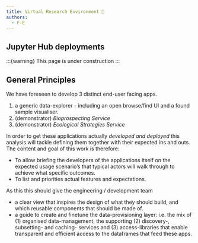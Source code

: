 ```yaml
---
title: Virtual Research Environment 🧙
authors:
  - F-E
---
```


## Jupyter Hub deployments

:::{warning}
This page is under construction
:::

## General Principles

We have foreseen to develop 3 distinct end-user facing apps.

1. a generic data-explorer - including an open browse/find UI and a found sample visualiser.
2. (demonstrator) *Bioprospecting  Service*
3. (demonstrator) *Ecological  Strategies  Service*

In order to get these applications actually *developed and deployed* this analysis will tackle defining them together with their expected ins and outs. The content and goal of this work is therefore:

- To allow briefing the developers of the applications itself on the expected usage scenario’s that typical actors will walk through to achieve what specific outcomes.  
- To list and priorities actual features and expectations.

As this this should give the engineering / development team

- a clear view that inspires the design of what they should build, and which reusable components that should be made of.
- a guide to create and finetune the data-provisioning layer: i.e. the mix of (1) organised data-management, the supporting (2) discovery-, subsetting- and caching- services and (3) access-libraries that enable transparent and efficient access to the dataframes that feed these apps.
